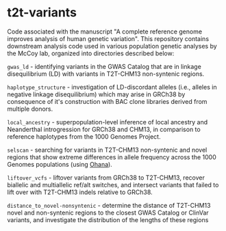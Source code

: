 # t2t-variants

Code associated with the manuscript "A complete reference genome improves analysis of human genetic variation". This repository contains downstream analysis code used in various population genetic analyses by the McCoy lab, organized into directories described below:

`gwas_ld` - identifying variants in the GWAS Catalog that are in linkage disequilibrium (LD) with variants in T2T-CHM13 non-syntenic regions.

`haplotype_structure` - investigation of LD-discordant alleles (i.e., alleles in negative linkage disequilibrium) which may arise in GRCh38 by consequence of it's construction with BAC clone libraries derived from multiple donors.

`local_ancestry` - superpopulation-level inference of local ancestry and Neanderthal introgression for GRCh38 and CHM13, in comparison to reference haplotypes from the 1000 Genomes Project.

`selscan` - searching for variants in T2T-CHM13 non-syntenic and novel regions that show extreme differences in allele frequency across the 1000 Genomes populations (using [Ohana](https://github.com/jade-cheng/ohana)).

`liftover_vcfs` - liftover variants from GRCh38 to T2T-CHM13, recover biallelic and multiallelic ref/alt switches, and intersect variants that failed to lift over with T2T-CHM13 indels relative to GRCh38.

`distance_to_novel-nonsyntenic` - determine the distance of T2T-CHM13 novel and non-syntenic regions to the closest GWAS Catalog or ClinVar variants, and investigate the distribution of the lengths of these regions